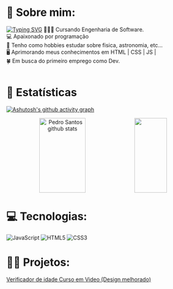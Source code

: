 # 💫 Sobre mim:
[![Typing SVG](https://readme-typing-svg.herokuapp.com/?color=E22CE1=&size=25&center=true&vCenter=true&width=1000&lines=Olá,+Meu+nome+é+Pedro+🙋‍♂️)](https://git.io/typing-svg)
👨🏻‍💻 Cursando Engenharia de Software.<br>💻 Apaixonado por programação<br>🔭 Tenho como hobbies estudar sobre fisica, astronomia, etc... <br>🖥️ Aprimorando meus conhecimentos em HTML | CSS | JS | <br>🍀 Em busca do primeiro emprego como Dev. 
<br>
<br>
# 💢 Estatísticas
[![Ashutosh's github activity graph](https://github-readme-activity-graph.cyclic.app/graph?username=pedrosantosgithub&bg_color=0d1117&color=F85DF9&line=F821FA&point=D91BE8C&area=true&hide_border=true)](https://github.com/pedrosantosgithub/github-readme-activity-graph)

  
<div align="center">  
  <img width="49%" height="195px" src="https://github-readme-stats.vercel.app/api?username=pedrosantosgithub&show_icons=true&count_private=true&hide_border=true&title_color=E22CE1&icon_color=4A088C&text_color=c9d1d9&bg_color=0d1117" alt="Pedro Santos github stats" /> 
  <img width="41%" height="195px" src="https://github-readme-stats.vercel.app/api/top-langs/?username=pedrosantosgithub&layout=compact&hide_border=true&title_color=FF5BFF&text_color=00BFFF&bg_color=0d1117" />
</div>
  
# 💻 Tecnologias:
![JavaScript](https://img.shields.io/badge/javascript-%23323330.svg?style=for-the-badge&logo=javascript&logoColor=%23F7DF1E) ![HTML5](https://img.shields.io/badge/html5-%23E34F26.svg?style=for-the-badge&logo=html5&logoColor=white) ![CSS3](https://img.shields.io/badge/css3-%231572B6.svg?style=for-the-badge&logo=css3&logoColor=white)


#  👩‍💻 Projetos:

<p><a href="https://pedrosantosgithub.github.io/ExerciciosCursoEmVideo/ex002/" target="_blank">Verificador de idade Curso em Video (Design melhorado) </a></p>

